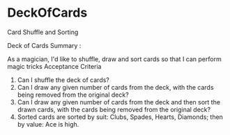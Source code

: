 # DeckOfCards
Card Shuffle and Sorting

Deck of Cards Summary :

As a magician, I'd like to shuffle, draw and sort cards so that I can perform magic tricks 
Acceptance Criteria 
1. Can I shuffle the deck of cards? 
2. Can I draw any given number of cards from the deck, with the cards being removed from 
the original deck? 
3. Can I draw any given number of cards from the deck and then sort the drawn cards, with
the cards being removed from the original deck? 
4. Sorted cards are sorted by suit: Clubs, Spades, Hearts, Diamonds; then by value: Ace is 
high. 

